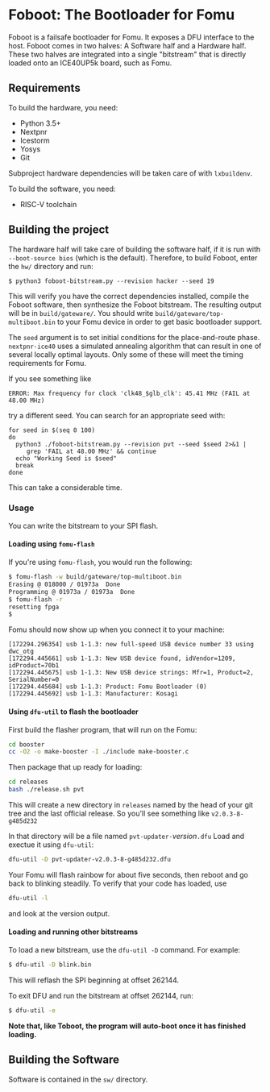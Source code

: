# Foboot: The Bootloader for Fomu

Foboot is a failsafe bootloader for Fomu.  It exposes a DFU interface to the host.  Foboot comes in two halves: A Software half and a Hardware half.  These two halves are integrated into a single "bitstream" that is directly loaded onto an ICE40UP5k board, such as Fomu.

## Requirements

To build the hardware, you need:

* Python 3.5+
* Nextpnr
* Icestorm
* Yosys
* Git

Subproject hardware dependencies will be taken care of with `lxbuildenv`.

To build the software, you need:

* RISC-V toolchain

## Building the project

The hardware half will take care of building the software half, if it is run with `--boot-source bios` (which is the default).  Therefore, to build Foboot, enter the `hw/` directory and run:

```
$ python3 foboot-bitstream.py --revision hacker --seed 19
```

This will verify you have the correct dependencies installed, compile the Foboot software, then synthesize the Foboot bitstream.  The resulting output will be in `build/gateware/`.  You should write `build/gateware/top-multiboot.bin` to your Fomu device in order to get basic bootloader support.

The `seed` argument is to set initial conditions for the
place-and-route phase.  `nextpnr-ice40` uses a simulated annealing
algorithm that can result in one of several locally optimal layouts.
Only some of these will meet the timing requirements for Fomu.

If you see something like
```
ERROR: Max frequency for clock 'clk48_$glb_clk': 45.41 MHz (FAIL at 48.00 MHz)
```
try a different seed.  You can search for an appropriate seed with:
```
for seed in $(seq 0 100)
do
  python3 ./foboot-bitstream.py --revision pvt --seed $seed 2>&1 |
     grep 'FAIL at 48.00 MHz' && continue
  echo "Working Seed is $seed"
  break
done
```
This can take a considerable time.

### Usage

You can write the bitstream to your SPI flash.

#### Loading using `fomu-flash`

If you're using `fomu-flash`, you would run the following:

```sh
$ fomu-flash -w build/gateware/top-multiboot.bin
Erasing @ 018000 / 01973a  Done
Programming @ 01973a / 01973a  Done
$ fomu-flash -r
resetting fpga
$
```

Fomu should now show up when you connect it to your machine:

```
[172294.296354] usb 1-1.3: new full-speed USB device number 33 using dwc_otg
[172294.445661] usb 1-1.3: New USB device found, idVendor=1209, idProduct=70b1
[172294.445675] usb 1-1.3: New USB device strings: Mfr=1, Product=2, SerialNumber=0
[172294.445684] usb 1-1.3: Product: Fomu Bootloader (0)
[172294.445692] usb 1-1.3: Manufacturer: Kosagi
```

#### Using `dfu-util` to flash the bootloader

First build the flasher program, that will run on the Fomu:
```sh
cd booster
cc -O2 -o make-booster -I ./include make-booster.c
```

Then package that up ready for loading:
```sh
cd releases
bash ./release.sh pvt
```
This will create a new directory in `releases` named by the head of
your git tree and the last official release.  So you'll see something
like `v2.0.3-8-g485d232`

In that directory will be a file named `pvt-updater-`_version_`.dfu`
Load and exectue it using `dfu-util`:
```sh
dfu-util -D pvt-updater-v2.0.3-8-g485d232.dfu
```
Your Fomu will flash rainbow for about five seconds, then reboot and
go back to blinking steadily.   To verify that your code has loaded, use
```sh
dfu-util -l
```
and look at the version output.

#### Loading and running other bitstreams
To load a new bitstream, use the `dfu-util -D` command.  For example:

```sh
$ dfu-util -D blink.bin
```

This will reflash the SPI beginning at offset 262144.

To exit DFU and run the bitstream at offset 262144, run:

```sh
$ dfu-util -e
```

**Note that, like Toboot, the program will auto-boot once it has finished loading.**


## Building the Software

Software is contained in the `sw/` directory.
